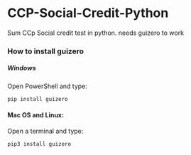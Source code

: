 # CCP-Social-Credit-Python
Sum CCp Social credit test in python.
needs guizero to work
### How to install guizero
##### Windows
Open PowerShell and type:
```bash
pip install guizero
```
#### Mac OS and Linux:

Open a terminal and type:
```bash
pip3 install guizero
```